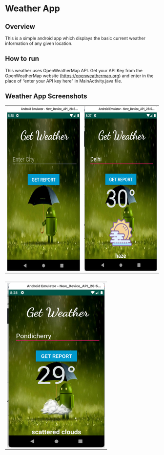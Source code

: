 # Weather App

## Overview
This is a simple android app which displays the basic current weather information of any given location.

## How to run 

This weather uses OpenWeatherMap API. Get your API Key from the OpenWeatherMap website (https://openweathermap.org) and enter in the place of “enter your API key here” in MainActivity.java file.

## Weather App Screenshots

<table>
  <tr>
    <td><img src="Screenshot_Weather_app/weather1.png" width=320 height=540></td>
    <td><img src="Screenshot_Weather_app/weather2.png" width=320 height=540></td>
  </tr>
<table>

  
  <table>
  <tr>
    <td><img src="Screenshot_Weather_app/weather3.png" width=320 height=540></td>
  </tr>
<table>
